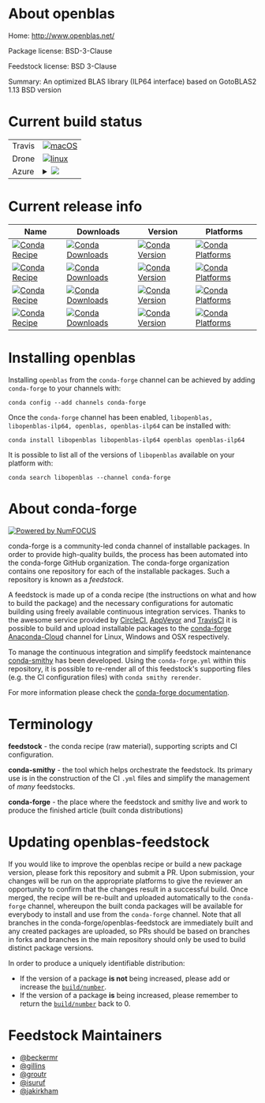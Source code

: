 About openblas
==============

Home: http://www.openblas.net/

Package license: BSD-3-Clause

Feedstock license: BSD 3-Clause

Summary: An optimized BLAS library (ILP64 interface) based on GotoBLAS2 1.13 BSD version



Current build status
====================


<table><tr>
    <td>Travis</td>
    <td>
      <a href="https://travis-ci.com/conda-forge/openblas-feedstock">
        <img alt="macOS" src="https://img.shields.io/travis/com/conda-forge/openblas-feedstock/master.svg?label=macOS">
      </a>
    </td>
  </tr><tr>
    <td>Drone</td>
    <td>
      <a href="https://cloud.drone.io/conda-forge/openblas-feedstock">
        <img alt="linux" src="https://img.shields.io/drone/build/conda-forge/openblas-feedstock/master.svg?label=Linux">
      </a>
    </td>
  </tr>
    
  <tr>
    <td>Azure</td>
    <td>
      <details>
        <summary>
          <a href="https://dev.azure.com/conda-forge/feedstock-builds/_build/latest?definitionId=716&branchName=master">
            <img src="https://dev.azure.com/conda-forge/feedstock-builds/_apis/build/status/openblas-feedstock?branchName=master">
          </a>
        </summary>
        <table>
          <thead><tr><th>Variant</th><th>Status</th></tr></thead>
          <tbody><tr>
              <td>linux_SYMBOLSUFFIX64_name_suffix-ilp64target_platformlinux-64</td>
              <td>
                <a href="https://dev.azure.com/conda-forge/feedstock-builds/_build/latest?definitionId=716&branchName=master">
                  <img src="https://dev.azure.com/conda-forge/feedstock-builds/_apis/build/status/openblas-feedstock?branchName=master&jobName=linux&configuration=linux_SYMBOLSUFFIX64_name_suffix-ilp64target_platformlinux-64" alt="variant">
                </a>
              </td>
            </tr><tr>
              <td>linux_SYMBOLSUFFIXname_suffixtarget_platformlinux-64</td>
              <td>
                <a href="https://dev.azure.com/conda-forge/feedstock-builds/_build/latest?definitionId=716&branchName=master">
                  <img src="https://dev.azure.com/conda-forge/feedstock-builds/_apis/build/status/openblas-feedstock?branchName=master&jobName=linux&configuration=linux_SYMBOLSUFFIXname_suffixtarget_platformlinux-64" alt="variant">
                </a>
              </td>
            </tr><tr>
              <td>linux_aarch64_target_platformlinux-aarch64</td>
              <td>
                <a href="https://dev.azure.com/conda-forge/feedstock-builds/_build/latest?definitionId=716&branchName=master">
                  <img src="https://dev.azure.com/conda-forge/feedstock-builds/_apis/build/status/openblas-feedstock?branchName=master&jobName=linux&configuration=linux_aarch64_target_platformlinux-aarch64" alt="variant">
                </a>
              </td>
            </tr><tr>
              <td>linux_ppc64le_SYMBOLSUFFIX64_name_suffix-ilp64target_platformlinux-ppc64le</td>
              <td>
                <a href="https://dev.azure.com/conda-forge/feedstock-builds/_build/latest?definitionId=716&branchName=master">
                  <img src="https://dev.azure.com/conda-forge/feedstock-builds/_apis/build/status/openblas-feedstock?branchName=master&jobName=linux&configuration=linux_ppc64le_SYMBOLSUFFIX64_name_suffix-ilp64target_platformlinux-ppc64le" alt="variant">
                </a>
              </td>
            </tr><tr>
              <td>linux_ppc64le_SYMBOLSUFFIXname_suffixtarget_platformlinux-ppc64le</td>
              <td>
                <a href="https://dev.azure.com/conda-forge/feedstock-builds/_build/latest?definitionId=716&branchName=master">
                  <img src="https://dev.azure.com/conda-forge/feedstock-builds/_apis/build/status/openblas-feedstock?branchName=master&jobName=linux&configuration=linux_ppc64le_SYMBOLSUFFIXname_suffixtarget_platformlinux-ppc64le" alt="variant">
                </a>
              </td>
            </tr><tr>
              <td>osx_SYMBOLSUFFIX64_name_suffix-ilp64target_platformosx-64</td>
              <td>
                <a href="https://dev.azure.com/conda-forge/feedstock-builds/_build/latest?definitionId=716&branchName=master">
                  <img src="https://dev.azure.com/conda-forge/feedstock-builds/_apis/build/status/openblas-feedstock?branchName=master&jobName=osx&configuration=osx_SYMBOLSUFFIX64_name_suffix-ilp64target_platformosx-64" alt="variant">
                </a>
              </td>
            </tr><tr>
              <td>osx_SYMBOLSUFFIXname_suffixtarget_platformosx-64</td>
              <td>
                <a href="https://dev.azure.com/conda-forge/feedstock-builds/_build/latest?definitionId=716&branchName=master">
                  <img src="https://dev.azure.com/conda-forge/feedstock-builds/_apis/build/status/openblas-feedstock?branchName=master&jobName=osx&configuration=osx_SYMBOLSUFFIXname_suffixtarget_platformosx-64" alt="variant">
                </a>
              </td>
            </tr><tr>
              <td>win_target_platformwin-64</td>
              <td>
                <a href="https://dev.azure.com/conda-forge/feedstock-builds/_build/latest?definitionId=716&branchName=master">
                  <img src="https://dev.azure.com/conda-forge/feedstock-builds/_apis/build/status/openblas-feedstock?branchName=master&jobName=win&configuration=win_target_platformwin-64" alt="variant">
                </a>
              </td>
            </tr>
          </tbody>
        </table>
      </details>
    </td>
  </tr>
</table>

Current release info
====================

| Name | Downloads | Version | Platforms |
| --- | --- | --- | --- |
| [![Conda Recipe](https://img.shields.io/badge/recipe-libopenblas-green.svg)](https://anaconda.org/conda-forge/libopenblas) | [![Conda Downloads](https://img.shields.io/conda/dn/conda-forge/libopenblas.svg)](https://anaconda.org/conda-forge/libopenblas) | [![Conda Version](https://img.shields.io/conda/vn/conda-forge/libopenblas.svg)](https://anaconda.org/conda-forge/libopenblas) | [![Conda Platforms](https://img.shields.io/conda/pn/conda-forge/libopenblas.svg)](https://anaconda.org/conda-forge/libopenblas) |
| [![Conda Recipe](https://img.shields.io/badge/recipe-libopenblas--ilp64-green.svg)](https://anaconda.org/conda-forge/libopenblas-ilp64) | [![Conda Downloads](https://img.shields.io/conda/dn/conda-forge/libopenblas-ilp64.svg)](https://anaconda.org/conda-forge/libopenblas-ilp64) | [![Conda Version](https://img.shields.io/conda/vn/conda-forge/libopenblas-ilp64.svg)](https://anaconda.org/conda-forge/libopenblas-ilp64) | [![Conda Platforms](https://img.shields.io/conda/pn/conda-forge/libopenblas-ilp64.svg)](https://anaconda.org/conda-forge/libopenblas-ilp64) |
| [![Conda Recipe](https://img.shields.io/badge/recipe-openblas-green.svg)](https://anaconda.org/conda-forge/openblas) | [![Conda Downloads](https://img.shields.io/conda/dn/conda-forge/openblas.svg)](https://anaconda.org/conda-forge/openblas) | [![Conda Version](https://img.shields.io/conda/vn/conda-forge/openblas.svg)](https://anaconda.org/conda-forge/openblas) | [![Conda Platforms](https://img.shields.io/conda/pn/conda-forge/openblas.svg)](https://anaconda.org/conda-forge/openblas) |
| [![Conda Recipe](https://img.shields.io/badge/recipe-openblas--ilp64-green.svg)](https://anaconda.org/conda-forge/openblas-ilp64) | [![Conda Downloads](https://img.shields.io/conda/dn/conda-forge/openblas-ilp64.svg)](https://anaconda.org/conda-forge/openblas-ilp64) | [![Conda Version](https://img.shields.io/conda/vn/conda-forge/openblas-ilp64.svg)](https://anaconda.org/conda-forge/openblas-ilp64) | [![Conda Platforms](https://img.shields.io/conda/pn/conda-forge/openblas-ilp64.svg)](https://anaconda.org/conda-forge/openblas-ilp64) |

Installing openblas
===================

Installing `openblas` from the `conda-forge` channel can be achieved by adding `conda-forge` to your channels with:

```
conda config --add channels conda-forge
```

Once the `conda-forge` channel has been enabled, `libopenblas, libopenblas-ilp64, openblas, openblas-ilp64` can be installed with:

```
conda install libopenblas libopenblas-ilp64 openblas openblas-ilp64
```

It is possible to list all of the versions of `libopenblas` available on your platform with:

```
conda search libopenblas --channel conda-forge
```


About conda-forge
=================

[![Powered by NumFOCUS](https://img.shields.io/badge/powered%20by-NumFOCUS-orange.svg?style=flat&colorA=E1523D&colorB=007D8A)](http://numfocus.org)

conda-forge is a community-led conda channel of installable packages.
In order to provide high-quality builds, the process has been automated into the
conda-forge GitHub organization. The conda-forge organization contains one repository
for each of the installable packages. Such a repository is known as a *feedstock*.

A feedstock is made up of a conda recipe (the instructions on what and how to build
the package) and the necessary configurations for automatic building using freely
available continuous integration services. Thanks to the awesome service provided by
[CircleCI](https://circleci.com/), [AppVeyor](https://www.appveyor.com/)
and [TravisCI](https://travis-ci.com/) it is possible to build and upload installable
packages to the [conda-forge](https://anaconda.org/conda-forge)
[Anaconda-Cloud](https://anaconda.org/) channel for Linux, Windows and OSX respectively.

To manage the continuous integration and simplify feedstock maintenance
[conda-smithy](https://github.com/conda-forge/conda-smithy) has been developed.
Using the ``conda-forge.yml`` within this repository, it is possible to re-render all of
this feedstock's supporting files (e.g. the CI configuration files) with ``conda smithy rerender``.

For more information please check the [conda-forge documentation](https://conda-forge.org/docs/).

Terminology
===========

**feedstock** - the conda recipe (raw material), supporting scripts and CI configuration.

**conda-smithy** - the tool which helps orchestrate the feedstock.
                   Its primary use is in the construction of the CI ``.yml`` files
                   and simplify the management of *many* feedstocks.

**conda-forge** - the place where the feedstock and smithy live and work to
                  produce the finished article (built conda distributions)


Updating openblas-feedstock
===========================

If you would like to improve the openblas recipe or build a new
package version, please fork this repository and submit a PR. Upon submission,
your changes will be run on the appropriate platforms to give the reviewer an
opportunity to confirm that the changes result in a successful build. Once
merged, the recipe will be re-built and uploaded automatically to the
`conda-forge` channel, whereupon the built conda packages will be available for
everybody to install and use from the `conda-forge` channel.
Note that all branches in the conda-forge/openblas-feedstock are
immediately built and any created packages are uploaded, so PRs should be based
on branches in forks and branches in the main repository should only be used to
build distinct package versions.

In order to produce a uniquely identifiable distribution:
 * If the version of a package **is not** being increased, please add or increase
   the [``build/number``](https://conda.io/docs/user-guide/tasks/build-packages/define-metadata.html#build-number-and-string).
 * If the version of a package **is** being increased, please remember to return
   the [``build/number``](https://conda.io/docs/user-guide/tasks/build-packages/define-metadata.html#build-number-and-string)
   back to 0.

Feedstock Maintainers
=====================

* [@beckermr](https://github.com/beckermr/)
* [@gillins](https://github.com/gillins/)
* [@groutr](https://github.com/groutr/)
* [@isuruf](https://github.com/isuruf/)
* [@jakirkham](https://github.com/jakirkham/)

